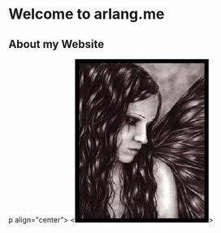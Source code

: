 # **Welcome to arlang.me**

## **About my Website**

p align="center">
    <![Fairy](fairy.png)>
</p>
